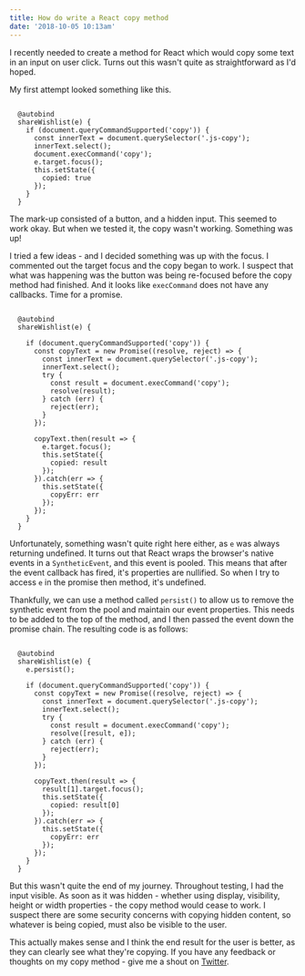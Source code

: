 ```yaml
---
title: How do write a React copy method
date: '2018-10-05 10:13am'
---
```

I recently needed to create a method for React which would copy some text in an input on user click. Turns out this wasn't quite as straightforward as I'd hoped.

My first attempt looked something like this.

<pre><code class="language-js">
  @autobind
  shareWishlist(e) {
    if (document.queryCommandSupported('copy')) {
      const innerText = document.querySelector('.js-copy');
      innerText.select();
      document.execCommand('copy');
      e.target.focus();
      this.setState({
        copied: true
      });
    }
  }
</code></pre>

The mark-up consisted of a button, and a hidden input. This seemed to work okay. But when we tested it, the copy wasn't working. Something was up!

I tried a few ideas - and I decided something was up with the focus. I commented out the target focus and the copy began to work. I suspect that what was happening was the button was being re-focused before the copy method had finished. And it looks like `execCommand` does not have any callbacks. Time for a promise.

<pre><code class="language-js">
  @autobind
  shareWishlist(e) {

    if (document.queryCommandSupported('copy')) {
      const copyText = new Promise((resolve, reject) => {
        const innerText = document.querySelector('.js-copy');
        innerText.select();
        try {
          const result = document.execCommand('copy');
          resolve(result);
        } catch (err) {
          reject(err);
        }
      });

      copyText.then(result => {
        e.target.focus();
        this.setState({
          copied: result
        });
      }).catch(err => {
        this.setState({
          copyErr: err
        });
      });
    }
  }
</code></pre>

Unfortunately, something wasn't quite right here either, as `e` was always returning undefined. It turns out that React wraps the browser's native events in a `SyntheticEvent`, and this event is pooled. This means that after the event callback has fired, it's properties are nullified. So when I try to access `e` in the promise then method, it's undefined.

Thankfully, we can use a method called `persist()` to allow us to remove the synthetic event from the pool and maintain our event properties. This needs to be added to the top of the method, and I then passed the event down the promise chain. The resulting code is as follows:

<pre><code class="language-js">
  @autobind
  shareWishlist(e) {
    e.persist();

    if (document.queryCommandSupported('copy')) {
      const copyText = new Promise((resolve, reject) => {
        const innerText = document.querySelector('.js-copy');
        innerText.select();
        try {
          const result = document.execCommand('copy');
          resolve([result, e]);
        } catch (err) {
          reject(err);
        }
      });

      copyText.then(result => {
        result[1].target.focus();
        this.setState({
          copied: result[0]
        });
      }).catch(err => {
        this.setState({
          copyErr: err
        });
      });
    }
  }
</code></pre>

But this wasn't quite the end of my journey. Throughout testing, I had the input visible. As soon as it was hidden - whether using display, visibility, height or width properties - the copy method would cease to work. I suspect there are some security concerns with copying hidden content, so whatever is being copied, must also be visible to the user.

This actually makes sense and I think the end result for the user is better, as they can clearly see what they're copying. If you have any feedback or thoughts on my copy method - give me a shout on [Twitter](https://twitter.com/mmjg2011).
